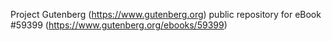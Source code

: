 Project Gutenberg (https://www.gutenberg.org) public repository for
eBook #59399 (https://www.gutenberg.org/ebooks/59399)
